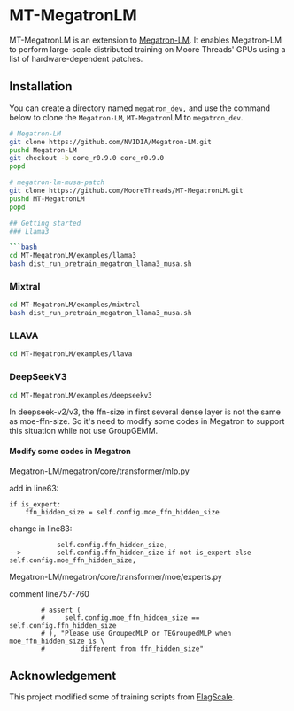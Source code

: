 # MT-MegatronLM
MT-MegatronLM is an extension to [Megatron-LM](https://github.com/NVIDIA/Megatron-LM). It enables Megatron-LM to perform large-scale distributed training on Moore Threads' GPUs using a list of hardware-dependent patches. 


## Installation
You can create a directory named `megatron_dev,` and use the command below to clone the `Megatron-LM`, `MT-Megatron`LM to `megatron_dev`.  

```bash
# Megatron-LM
git clone https://github.com/NVIDIA/Megatron-LM.git
pushd Megatron-LM
git checkout -b core_r0.9.0 core_r0.9.0
popd

# megatron-lm-musa-patch
git clone https://github.com/MooreThreads/MT-MegatronLM.git
pushd MT-MegatronLM
popd

## Getting started
### Llama3 

```bash
cd MT-MegatronLM/examples/llama3
bash dist_run_pretrain_megatron_llama3_musa.sh
```

### Mixtral

```bash
cd MT-MegatronLM/examples/mixtral
bash dist_run_pretrain_megatron_llama3_musa.sh
```

### LLAVA

```bash
cd MT-MegatronLM/examples/llava

```

### DeepSeekV3

```bash
cd MT-MegatronLM/examples/deepseekv3

```
In deepseek-v2/v3, the ffn-size in first several dense layer is not the same as moe-ffn-size. So it's need to modify some codes in Megatron to support this situation while not use GroupGEMM.
#### Modify some codes in Megatron

Megatron-LM/megatron/core/transformer/mlp.py

add in line63:  
```
if is_expert:
    ffn_hidden_size = self.config.moe_ffn_hidden_size
```
change in line83:
```
            self.config.ffn_hidden_size,
-->         self.config.ffn_hidden_size if not is_expert else self.config.moe_ffn_hidden_size,
```

Megatron-LM/megatron/core/transformer/moe/experts.py

comment line757-760
```
        # assert (
        #     self.config.moe_ffn_hidden_size == self.config.ffn_hidden_size
        # ), "Please use GroupedMLP or TEGroupedMLP when moe_ffn_hidden_size is \
        #         different from ffn_hidden_size"
```

## Acknowledgement
This project modified some of training scripts from [FlagScale](https://github.com/FlagOpen/FlagScale).
